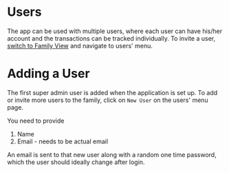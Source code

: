 # Users

The app can be used with multiple users,
where each user can have his/her account and the transactions can be tracked individually.
To invite a user, [switch to Family View](intro.md#switching-views) and navigate to users' menu.

# Adding a User

The first super admin user is added when the application is set up.
To add or invite more users to the family, click on `New User` on the users' menu page.

You need to provide

1. Name
2. Email - needs to be actual email

An email is sent to that new user along with a random one time password,
which the user should ideally change after login.
